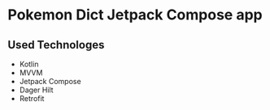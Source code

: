 # Pokemon Dict Jetpack Compose app 
## Used Technologes
  - Kotlin
  - MVVM
  - Jetpack Compose
  - Dager Hilt
  - Retrofit
